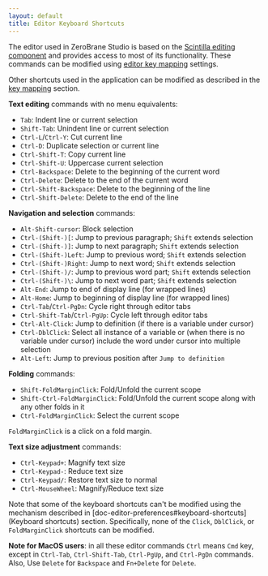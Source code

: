 ```yaml
---
layout: default
title: Editor Keyboard Shortcuts
---
```


The editor used in ZeroBrane Studio is based on the [Scintilla editing component](http://www.scintilla.org/) and provides access to most of its functionality.
These commands can be modified using [editor key mapping](doc-general-preferences#editor-key-mapping) settings.

Other shortcuts used in the application can be modified as described in the [key mapping](doc-general-preferences#key-mapping) section.

**Text editing** commands with no menu equivalents:

- `Tab`: Indent line or current selection
- `Shift-Tab`: Unindent line or current selection
- `Ctrl-L`/`Ctrl-Y`: Cut current line
- `Ctrl-D`: Duplicate selection or current line
- `Ctrl-Shift-T`: Copy current line
- `Ctrl-Shift-U`: Uppercase current selection
- `Ctrl-Backspace`: Delete to the beginning of the current word
- `Ctrl-Delete`: Delete to the end of the current word
- `Ctrl-Shift-Backspace`: Delete to the beginning of the line
- `Ctrl-Shift-Delete`: Delete to the end of the line

**Navigation and selection** commands:

- `Alt-Shift-cursor`: Block selection
- `Ctrl-(Shift-)[`: Jump to previous paragraph; `Shift` extends selection
- `Ctrl-(Shift-)]`: Jump to next paragraph; `Shift` extends selection
- `Ctrl-(Shift-)Left`: Jump to previous word; `Shift` extends selection
- `Ctrl-(Shift-)Right`: Jump to next word; `Shift` extends selection
- `Ctrl-(Shift-)/`: Jump to previous word part; `Shift` extends selection
- `Ctrl-(Shift-)\`: Jump to next word part; `Shift` extends selection
- `Alt-End`: Jump to end of display line (for wrapped lines)
- `Alt-Home`: Jump to beginning of display line (for wrapped lines)
- `Ctrl-Tab`/`Ctrl-PgDn`: Cycle right through editor tabs
- `Ctrl-Shift-Tab`/`Ctrl-PgUp`: Cycle left through editor tabs
- `Ctrl-Alt-Click`: Jump to definition (if there is a variable under cursor)
- `Ctrl-DblClick`: Select all instance of a variable or (when there is no variable under cursor) include the word under cursor into multiple selection
- `Alt-Left`: Jump to previous position after `Jump to definition`

**Folding** commands:

- `Shift-FoldMarginClick`: Fold/Unfold the current scope
- `Shift-Ctrl-FoldMarginClick`: Fold/Unfold the current scope along with any other folds in it
- `Ctrl-FoldMarginClick`: Select the current scope

`FoldMarginClick` is a click on a fold margin.

**Text size adjustment** commands:

- `Ctrl-Keypad+`: Magnify text size
- `Ctrl-Keypad-`: Reduce text size
- `Ctrl-Keypad/`: Restore text size to normal
- `Ctrl-MouseWheel`: Magnify/Reduce text size

Note that some of the keyboard shortcuts can't be modified using the mechanism described in [doc-editor-preferences#keyboard-shortcuts](Keyboard shortcuts) section.
Specifically, none of the `Click`, `DblClick`, or `FoldMarginClick` shortcuts can be modified.

**Note for MacOS users**: in all these editor commands `Ctrl` means `Cmd` key, except in `Ctrl-Tab`, `Ctrl-Shift-Tab`, `Ctrl-PgUp`, and `Ctrl-PgDn` commands.
Also, Use `Delete` for `Backspace` and `Fn+Delete` for `Delete`.
